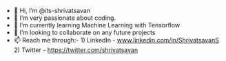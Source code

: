 - 👋 Hi, I’m @its-shrivatsavan
- 👀 I’m very passionate about coding.
- 🌱 I’m currently learning Machine Learning with Tensorflow
- 💞️ I’m looking to collaborate on any future projects
- 📫 Reach me through:-
      1) LinkedIn - www.linkedin.com/in/ShrivatsavanS
      2) Twitter  - https://twitter.com/shrivatsavan
        

<!---
its-shrivatsavan/its-shrivatsavan is a ✨ special ✨ repository because its `README.md` (this file) appears on your GitHub profile.
You can click the Preview link to take a look at your changes.
--->
